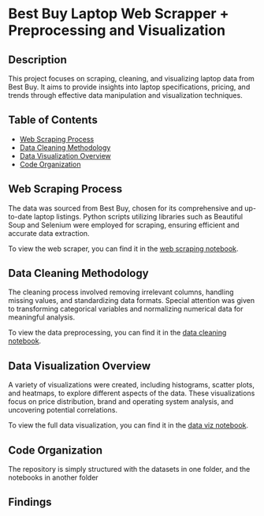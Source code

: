 # Best Buy Laptop Web Scrapper + Preprocessing and Visualization

## Description
This project focuses on scraping, cleaning, and visualizing laptop data from Best Buy. It aims to provide insights into laptop specifications, pricing, and trends through effective data manipulation and visualization techniques.

## Table of Contents
- [Web Scraping Process](#web-scraping-process)
- [Data Cleaning Methodology](#data-cleaning-methodology)
- [Data Visualization Overview](#data-visualization-overview)
- [Code Organization](#code-organization)

## Web Scraping Process 
The data was sourced from Best Buy, chosen for its comprehensive and up-to-date laptop listings. Python scripts utilizing libraries such as Beautiful Soup and Selenium were employed for scraping, ensuring efficient and accurate data extraction.

To view the web scraper, you can find it in the [web scraping notebook](NoteBooks/Web_Scraper.ipynb).

## Data Cleaning Methodology
The cleaning process involved removing irrelevant columns, handling missing values, and standardizing data formats. Special attention was given to transforming categorical variables and normalizing numerical data for meaningful analysis.

To view the data preprocessing, you can find it in the [data cleaning notebook](NoteBooks/Data_Cleaning.ipynb).

## Data Visualization Overview
A variety of visualizations were created, including histograms, scatter plots, and heatmaps, to explore different aspects of the data. These visualizations focus on price distribution, brand and operating system analysis, and uncovering potential correlations.

To view the full data visualization, you can find it in the [data viz notebook](NoteBooks/Data_Viz.ipynb).

## Code Organization
The repository is simply structured with the datasets in one folder, and the notebooks in another folder

## Findings

